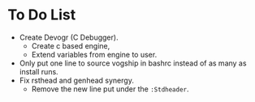 # To Do List
- Create Devogr (C Debugger).
	- Create c based engine,
	- Extend variables from engine to user.
- Only put one line to source vogship in bashrc instead of as many as install runs.
- Fix rsthead and genhead synergy.
	- Remove the new line put under the `:Stdheader`.
